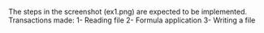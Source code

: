 The steps in the screenshot (ex1.png) are expected to be implemented. Transactions made:
1- Reading file
2- Formula application
3- Writing a file